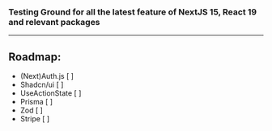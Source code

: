 ### Testing Ground for all the latest feature of NextJS 15, React 19 and relevant packages

---

## Roadmap:

- (Next)Auth.js [ ]
- Shadcn/ui [ ]
- UseActionState [ ]
- Prisma [ ]
- Zod [ ]
- Stripe [ ]
